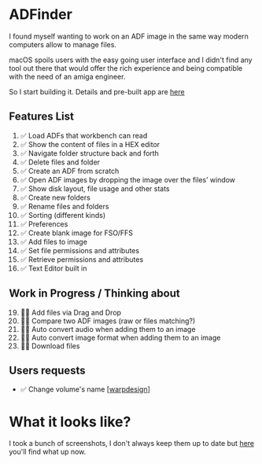 # ADFinder

I found myself wanting to work on an ADF image in the same way modern computers allow to manage files. 

macOS spoils users with the easy going user interface and I didn't find any tool out there that would offer the rich experience and being compatible with the need of an amiga engineer.

So I start building it. Details and pre-built app are [here](https://ginnov.github.io/littlethings/)

## Features List

1.	✅ Load ADFs that workbench can read
2.	✅ Show the content of files in a HEX editor
3.	✅ Navigate folder structure back and forth
4.	✅ Delete files and folder
5.	✅ Create an ADF from scratch
6.	✅ Open ADF images by dropping the image over the files’ window
7.	✅ Show disk layout, file usage and other stats
8.	✅ Create new folders
9.	✅ Rename files and folders
10.	✅ Sorting (different kinds)
11.	✅ Preferences
12.	✅ Create blank image for FSO/FFS
13. ✅ Add files to image
14. ✅ Set file permissions and attributes
15. ✅ Retrieve permissions and attributes
16. ✅ Text Editor built in

## Work in Progress / Thinking about
19.	👷🏻 Add files via Drag and Drop
20.	👷🏻 Compare two ADF images (raw or files matching?)
21.	👷🏻 Auto convert audio when adding them to an image
22.	👷🏻 Auto convert image format when adding them to an image
23.	👷🏻 Download files	


## Users requests
* ✅ Change volume's name [[warpdesign](https://github.com/warpdesign)]


# What it looks like?
I took a bunch of screenshots, I don't always keep them up to date but [here](https://github.com/GINNOV/littlethings/blob/master/Amiga/Tools/ADFinder/docs/learned_lesson.md) you'll find what up now.